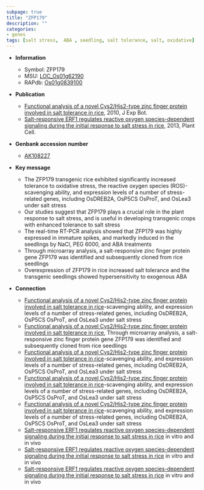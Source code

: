 ```yaml
---
subpage: true
title: "ZFP179"
description: ""
categories:
- genes
tags: [salt stress,  ABA , seedling, salt tolerance, salt, oxidative]
---
```


* **Information**  
    + Symbol: ZFP179  
    + MSU: [LOC_Os01g62190](http://rice.plantbiology.msu.edu/cgi-bin/ORF_infopage.cgi?orf=LOC_Os01g62190)  
    + RAPdb: [Os01g0839100](http://rapdb.dna.affrc.go.jp/viewer/gbrowse_details/irgsp1?name=Os01g0839100)  

* **Publication**  
    + [Functional analysis of a novel Cys2/His2-type zinc finger protein involved in salt tolerance in rice](http://www.ncbi.nlm.nih.gov/pubmed?term=Functional+analysis+of+a+novel+Cys2/His2-type+zinc+finger+protein+involved+in+salt+tolerance+in+rice%5BTitle%5D), 2010, J Exp Bot.
    + [Salt-responsive ERF1 regulates reactive oxygen species-dependent signaling during the initial response to salt stress in rice](http://www.ncbi.nlm.nih.gov/pubmed?term=Salt-responsive+ERF1+regulates+reactive+oxygen+species-dependent+signaling+during+the+initial+response+to+salt+stress+in+rice%5BTitle%5D), 2013, Plant Cell.

* **Genbank accession number**  
    + [AK108227](http://www.ncbi.nlm.nih.gov/nuccore/AK108227)

* **Key message**  
    + The ZFP179 transgenic rice exhibited significantly increased tolerance to oxidative stress, the reactive oxygen species (ROS)-scavenging ability, and expression levels of a number of stress-related genes, including OsDREB2A, OsP5CS OsProT, and OsLea3 under salt stress
    + Our studies suggest that ZFP179 plays a crucial role in the plant response to salt stress, and is useful in developing transgenic crops with enhanced tolerance to salt stress
    + The real-time RT-PCR analysis showed that ZFP179 was highly expressed in immature spikes, and markedly induced in the seedlings by NaCl, PEG 6000, and ABA treatments
    + Through microarray analysis, a salt-responsive zinc finger protein gene ZFP179 was identified and subsequently cloned from rice seedlings
    + Overexpression of ZFP179 in rice increased salt tolerance and the transgenic seedlings showed hypersensitivity to exogenous ABA

* **Connection**  
    + [Functional analysis of a novel Cys2/His2-type zinc finger protein involved in salt tolerance in rice](ROS)-scavenging ability, and expression levels of a number of stress-related genes, including OsDREB2A, OsP5CS OsProT, and OsLea3 under salt stress
    + [Functional analysis of a novel Cys2/His2-type zinc finger protein involved in salt tolerance in rice](http://www.ncbi.nlm.nih.gov/pubmed?term=Functional+analysis+of+a+novel+Cys2/His2-type+zinc+finger+protein+involved+in+salt+tolerance+in+rice%5BTitle%5D), Through microarray analysis, a salt-responsive zinc finger protein gene ZFP179 was identified and subsequently cloned from rice seedlings
    + [Functional analysis of a novel Cys2/His2-type zinc finger protein involved in salt tolerance in rice](ROS)-scavenging ability, and expression levels of a number of stress-related genes, including OsDREB2A, OsP5CS OsProT, and OsLea3 under salt stress
    + [Functional analysis of a novel Cys2/His2-type zinc finger protein involved in salt tolerance in rice](ROS)-scavenging ability, and expression levels of a number of stress-related genes, including OsDREB2A, OsP5CS OsProT, and OsLea3 under salt stress
    + [Functional analysis of a novel Cys2/His2-type zinc finger protein involved in salt tolerance in rice](ROS)-scavenging ability, and expression levels of a number of stress-related genes, including OsDREB2A, OsP5CS OsProT, and OsLea3 under salt stress
    + [Salt-responsive ERF1 regulates reactive oxygen species-dependent signaling during the initial response to salt stress in rice](ZFP179) in vitro and in vivo
    + [Salt-responsive ERF1 regulates reactive oxygen species-dependent signaling during the initial response to salt stress in rice](ZFP179) in vitro and in vivo
    + [Salt-responsive ERF1 regulates reactive oxygen species-dependent signaling during the initial response to salt stress in rice](ZFP179) in vitro and in vivo



